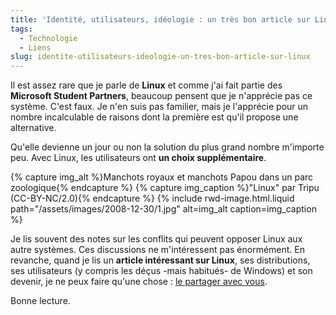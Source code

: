 ```yaml
---
title: 'Identité, utilisateurs, idéologie : un très bon article sur Linux'
tags:
  - Technologie
  - Liens
slug: identite-utilisateurs-ideologie-un-tres-bon-article-sur-linux
---
```


Il est assez rare que je parle de **Linux** et comme j'ai fait partie des
**Microsoft Student Partners**, beaucoup pensent que je n'apprécie pas ce
système. C'est faux. Je n'en suis pas familier, mais je l'apprécie pour un
nombre incalculable de raisons dont la première est qu'il propose une
alternative.

Qu'elle devienne un jour ou non la solution du plus grand nombre m'importe peu.
Avec Linux, les utilisateurs ont **un choix supplémentaire**.

{% capture img_alt %}Manchots royaux et manchots Papou dans un parc
zoologique{% endcapture %} {% capture img_caption %}"Linux" par Tripu
(CC-BY-NC/2.0){% endcapture %} {% include rwd-image.html.liquid
path="/assets/images/2008-12-30/1.jpg"
alt=img_alt
caption=img_caption
%}

Je lis souvent des notes sur les conflits qui peuvent opposer Linux aux autre
systèmes. Ces discussions ne m'intéressent pas énormément. En revanche, quand je
lis un **article intéressant sur Linux**, ses distributions, ses utilisateurs (y
compris les déçus -mais habitués- de Windows) et son devenir, je ne peux faire
qu'une chose&nbsp;:
[le partager avec vous](http://www.framablog.org/index.php/post/2008/12/27/linux-influence-anciens-utilisateurs-windows).

Bonne lecture.
